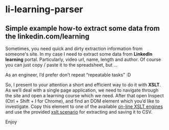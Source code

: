 # li-learning-parser
## Simple example how-to extract some data from the linkedin.com/learning

Sometimes, you need quick and dirty extraction information from someone's site. In my case I need to extract some data from **LinkedIn learning** portal. Particularly, video url, name, length and author. Of course you can just copy / paste it to the spreadsheet, but ...

As an engineer, I’d prefer don’t repeat “repeatable tasks” :D

So, I present to your attention a short and efficient way to do it with **XSLT**. As we’ll deal with a single page application, we need to navigate through the site and open a learning course which we need. After that open Inspect (Ctrl + Shift + I for Chrome), and find an DOM element which you’d like to investigate. Copy this element to one of the available [on-line XSLT engines](http://freeformatter.com) and use the provided [xslt scenario](src/li-learning-parser.xsl) for extracting and saving it to CSV.

Enjoy